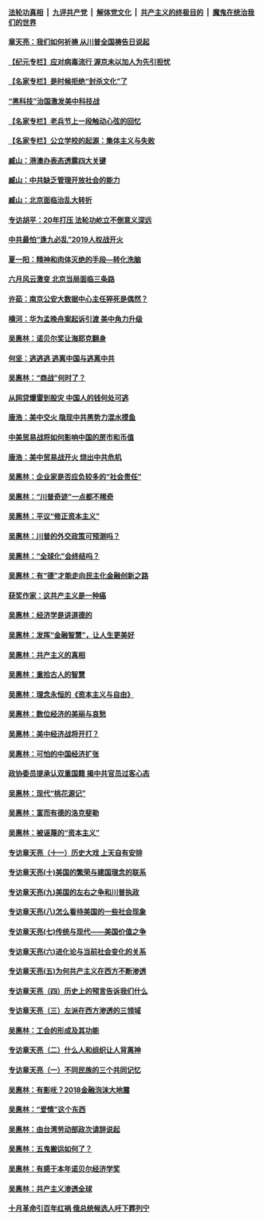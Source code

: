 ####  [法轮功真相](../../../../basic/blob/master/README.md?t=06021902) &nbsp;|&nbsp; [九评共产党](../../../../9ping.md/blob/master/README.md?t=06021902) &nbsp;|&nbsp; [解体党文化](../../../../jtdwh.md/blob/master/README.md?t=06021902)  &nbsp;|&nbsp; [共产主义的终极目的](../../../../gczydzjmd.md/blob/master/README.md?t=06021902) &nbsp;|&nbsp; [魔鬼在统治我们的世界](../../../../mgztzwmdsj.md/blob/master/README.md?t=06021902) 

#### [章天亮：我们如何祈祷 从川普全国祷告日说起](../pages/nsc423/n11944627.md?t=06021902) 

#### [【纪元专栏】应对病毒流行 渥京未以加人为先引担忧](../pages/nsc423/n11875714.md?t=06021902) 

#### [【名家专栏】是时候拒绝“封杀文化”了](../pages/nsc423/n11814093.md?t=06021902) 

#### [“黑科技”治国激发美中科技战](../pages/nsc423/n11638056.md?t=06021902) 

#### [【名家专栏】老兵节上一段触动心弦的回忆](../pages/nsc423/n11646016.md?t=06021902) 

#### [【名家专栏】公立学校的起源：集体主义与失败](../pages/nsc423/n11601833.md?t=06021902) 

#### [臧山：港澳办表态透露四大关键](../pages/nsc423/n11421628.md?t=06021902) 

#### [臧山：中共缺乏管理开放社会的能力](../pages/nsc423/n11407457.md?t=06021902) 

#### [臧山：北京面临治乱大转折](../pages/nsc423/n11406895.md?t=06021902) 

#### [专访胡平：20年打压 法轮功屹立不倒意义深远](../pages/nsc423/n11398800.md?t=06021902) 

#### [中共最怕“逢九必乱”2019人权战开火](../pages/nsc423/n11385248.md?t=06021902) 

#### [夏一阳：精神和肉体灭绝的手段—转化洗脑](../pages/nsc423/n11368250.md?t=06021902) 

#### [六月风云激变 北京当局面临三条路](../pages/nsc423/n11313668.md?t=06021902) 

#### [许茹：南京公安大数据中心主任猝死是偶然？](../pages/nsc423/n11064744.md?t=06021902) 

#### [横河：华为孟晚舟案起诉引渡 美中角力升级](../pages/nsc423/n11027230.md?t=06021902) 

#### [吴惠林：诺贝尔奖让海耶克翻身](../pages/nsc423/n10890049.md?t=06021902) 

#### [何坚：逃逃逃 逃离中国与逃离中共](../pages/nsc423/n10592891.md?t=06021902) 

#### [吴惠林：“商战”何时了？](../pages/nsc423/n10573558.md?t=06021902) 

#### [从网贷爆雷到股灾 中国人的钱何处可逃](../pages/nsc423/n10572800.md?t=06021902) 

#### [唐浩：美中交火 隐现中共黑势力混水摸鱼](../pages/nsc423/n10544040.md?t=06021902) 

#### [中美贸易战将如何影响中国的房市和币值](../pages/nsc423/n10543697.md?t=06021902) 

#### [唐浩：美中贸易战开火 烧出中共危机](../pages/nsc423/n10540126.md?t=06021902) 

#### [吴惠林：企业家是否应负较多的“社会责任”](../pages/nsc423/n10535022.md?t=06021902) 

#### [吴惠林：“川普奇迹”一点都不稀奇](../pages/nsc423/n10512808.md?t=06021902) 

#### [吴惠林：平议“修正资本主义”](../pages/nsc423/n10495724.md?t=06021902) 

#### [吴惠林：川普的外交政策可预测吗？](../pages/nsc423/n10462387.md?t=06021902) 

#### [吴惠林：“全球化”会终结吗？](../pages/nsc423/n10452838.md?t=06021902) 

#### [吴惠林：有“德”才能走向民主化金融创新之路](../pages/nsc423/n10432292.md?t=06021902) 

#### [获奖作家：这共产主义是一种癌](../pages/nsc423/n10431541.md?t=06021902) 

#### [吴惠林：经济学是讲道德的](../pages/nsc423/n10398014.md?t=06021902) 

#### [吴惠林：发挥“金融智慧”，让人生更美好](../pages/nsc423/n10375019.md?t=06021902) 

#### [吴惠林：共产主义的真相](../pages/nsc423/n10351394.md?t=06021902) 

#### [吴惠林：重拾古人的智慧](../pages/nsc423/n10337691.md?t=06021902) 

#### [吴惠林：理念永恒的《资本主义与自由》](../pages/nsc423/n10316274.md?t=06021902) 

#### [吴惠林：数位经济的美丽与哀愁](../pages/nsc423/n10292946.md?t=06021902) 

#### [吴惠林：美中经济战将开打？](../pages/nsc423/n10258825.md?t=06021902) 

#### [吴惠林：可怕的中国经济扩张](../pages/nsc423/n10219147.md?t=06021902) 

#### [政协委员提承认双重国籍 揭中共官员过客心态](../pages/nsc423/n10208809.md?t=06021902) 

#### [吴惠林：现代“桃花源记”](../pages/nsc423/n10185234.md?t=06021902) 

#### [吴惠林：富而有德的洛克斐勒](../pages/nsc423/n10142264.md?t=06021902) 

#### [吴惠林：被诬蔑的“资本主义”](../pages/nsc423/n10124816.md?t=06021902) 

#### [专访章天亮（十一）历史大戏 上天自有安排](../pages/nsc423/n10094905.md?t=06021902) 

#### [专访章天亮(十)美国的繁荣与建国理念的联系](../pages/nsc423/n10094899.md?t=06021902) 

#### [专访章天亮(九)美国的左右之争和川普执政](../pages/nsc423/n10094889.md?t=06021902) 

#### [专访章天亮(八)怎么看待美国的一些社会现象](../pages/nsc423/n10094857.md?t=06021902) 

#### [专访章天亮(七)传统与现代——美国价值之争](../pages/nsc423/n10093140.md?t=06021902) 

#### [专访章天亮(六)进化论与当前社会变化的关系](../pages/nsc423/n10092036.md?t=06021902) 

#### [专访章天亮(五)为何共产主义在西方不断渗透](../pages/nsc423/n10083620.md?t=06021902) 

#### [专访章天亮（四）历史上的预言告诉我们什么](../pages/nsc423/n10083606.md?t=06021902) 

#### [专访章天亮（三）左派在西方渗透的三领域](../pages/nsc423/n10081115.md?t=06021902) 

#### [吴惠林：工会的形成及其功能](../pages/nsc423/n10080633.md?t=06021902) 

#### [专访章天亮（二）什么人和组织让人背离神](../pages/nsc423/n10076637.md?t=06021902) 

#### [专访章天亮（一）不同民族的三个共同记忆](../pages/nsc423/n10074188.md?t=06021902) 

#### [吴惠林：有影呒？2018金融泡沫大地震](../pages/nsc423/n10040534.md?t=06021902) 

#### [吴惠林：“爱情”这个东西](../pages/nsc423/n10019423.md?t=06021902) 

#### [吴惠林：由台湾劳动部政次请辞说起](../pages/nsc423/n9979679.md?t=06021902) 

#### [吴惠林：五鬼搬运如何了？](../pages/nsc423/n9925338.md?t=06021902) 

#### [吴惠林：有感于本年诺贝尔经济学奖](../pages/nsc423/n9871883.md?t=06021902) 

#### [吴惠林：共产主义渗透全球](../pages/nsc423/n9812748.md?t=06021902) 

#### [十月革命引百年红祸 俄总统候选人吁下葬列宁](../pages/nsc423/n9810182.md?t=06021902) 

